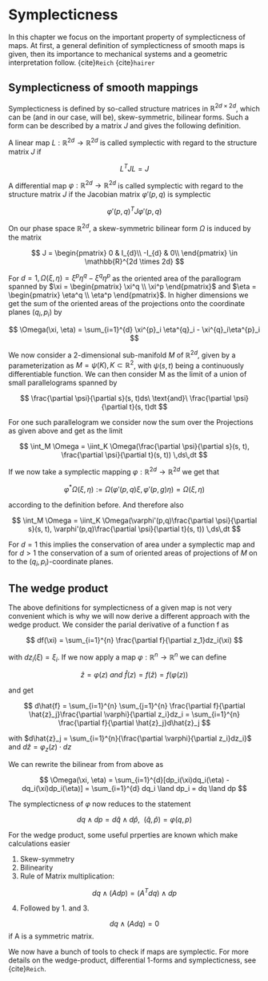 # Symplecticness
In this chapter we focus on the important property of symplecticness of maps.
At first, a general definition of symplecticness of smooth maps is given, then its importance to mechanical systems and a geometric interpretation follow. {cite}`Reich` {cite}`hairer`

## Symplecticness of smooth mappings

Symplecticness is defined by so-called structure matrices in $\mathbb{R}^{2d \times 2d}$, which can be (and in our case, will be), skew-symmetric, bilinear forms.
Such a form can be described by a matrix $J$ and gives the following definition.

A linear map $L: \mathbb{R}^{2d} \rightarrow \mathbb{R}^{2d}$ is called symplectic with regard to the structure matrix $J$ if 

$$
L^{T}JL = J 
$$

A differential map $\varphi: \mathbb{R}^{2d} \rightarrow \mathbb{R}^{2d}$ is called symplectic with regard to the structure matrix $J$ if the Jacobian matrix $\varphi'(p,q)$ is symplectic

$$
\varphi'(p,q)^{T}J\varphi'(p,q)
$$

On our phase space $\mathbb{R}^{2d}$, a skew-symmetric bilinear form $\Omega$ is induced by the matrix

$$
J = \begin{pmatrix}
              0 & I_{d}\\
              -I_{d} & 0\\
          \end{pmatrix} \in \mathbb{R}^{2d \times 2d}
$$

For $d = 1, \Omega(\xi, \eta) = \xi^p \eta^q - \xi^q\eta^p$ as the oriented area of the parallogram spanned by $\xi = \begin{pmatrix}
\xi^q \\
\xi^p
\end{pmatrix}$ and $\eta = \begin{pmatrix}
\eta^q \\
\eta^p
\end{pmatrix}$. In higher dimensions we get the sum of the oriented areas of the projections onto the coordinate planes $(q_i, p_i)$ by

$$
\Omega(\xi, \eta) = \sum_{i=1}^{d} \xi^{p}_i \eta^{q}_i - \xi^{q}_i\eta^{p}_i
$$

We now consider a 2-dimensional sub-manifold $M$ of $\mathbb{R}^{2d}$, given by a parameterization as $M = \psi(K), K \subset \mathbb{R}^{2}$, with $\psi(s, t)$ being a continuously differentiable function.
We can then consider M as the limit of a union of small parallelograms spanned by

$$
\frac{\partial \psi}{\partial s}(s, t)ds\ \text{and}\ \frac{\partial \psi}{\partial t}(s, t)dt
$$ 

For one such parallelogram we consider now the sum over the Projections as given above and get as the limit

$$
\int_M \Omega = \iint_K \Omega(\frac{\partial \psi}{\partial s}(s, t), \frac{\partial \psi}{\partial t}(s, t)) \,ds\,dt
$$

If we now take a symplectic mapping $\varphi: \mathbb{R}^{2d} \rightarrow \mathbb{R}^{2d}$ we get that

$$
\varphi^*\Omega(\xi, \eta) := \Omega(\varphi'(p,q)\xi, \varphi'(p,g)\eta) = \Omega(\xi, \eta) 
$$

according to the definition before. And therefore also

$$
\int_M \Omega = \iint_K \Omega(\varphi'(p,q)\frac{\partial \psi}{\partial s}(s, t), \varphi'(p,q)\frac{\partial \psi}{\partial t}(s, t)) \,ds\,dt
$$

For $d = 1$ this implies the conservation of area under a symplectic map and for $d > 1$ the conservation of a sum of oriented areas of projections of $M$ on to the $(q_i , p_i)$-coordinate planes.

## The wedge product

The above definitions for symplecticness of a given map is not very convenient which is why we will now derive a different approach with the wedge product.
We consider the parial derivative of a function f as

$$
df(\xi) = \sum_{i=1}^{n} \frac{\partial f}{\partial z_1}dz_i(\xi)
$$

with $dz_i(\xi) = \xi_i$. If we now apply a map $\varphi: \mathbb{R}^{n} \rightarrow \mathbb{R}^{n}$ we can define 

$$
\hat{z} = \varphi(z)\ and \ \hat{f}(z) = f(\hat{z}) = f(\varphi(z))
$$

and get 

$$
d\hat{f} = \sum_{i=1}^{n} \sum_{j=1}^{n} \frac{\partial f}{\partial \hat{z}_j}\frac{\partial \varphi}{\partial z_i}dz_i
= \sum_{i=1}^{n} \frac{\partial f}{\partial \hat{z}_j}d\hat{z}_j
$$

with $d\hat{z}_j = \sum_{i=1}^{n}{\frac{\partial \varphi}{\partial z_i}dz_i}$ and $d\hat{z} = \varphi_z(z)\cdot{dz}$

We can rewrite the bilinear from from above as

$$
\Omega(\xi, \eta) = \sum_{i=1}^{d}[dp_i(\xi)dq_i(\eta) - dq_i(\xi)dp_i(\eta)] = \sum_{i=1}^{d} dq_i \land dp_i = dq \land dp
$$

The symplecticness of $\varphi$ now reduces to the statement

$$
dq \land dp = d\hat{q} \land d\hat{p},\ \ (\hat{q}, \hat{p}) = \varphi(q,p) 
$$

For the wedge product, some useful prperties are known which make calculations easier

1. Skew-symmetry
2. Bilinearity
3. Rule of Matrix multiplication:

$$
dq \land (Adp) = (A^{T}dq) \land dp
$$

4. Followed by 1. and 3.

$$
dq \land (Adq) = 0
$$
if A is a symmetric matrix.

We now have a bunch of tools to check if maps are symplectic.
For more details on the wedge-product, differential 1-forms and symplecticness, see {cite}`Reich`.
